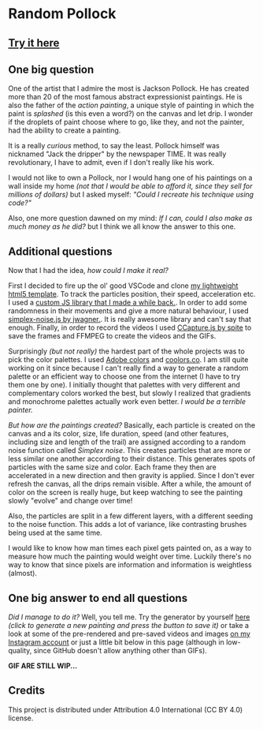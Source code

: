 # Random Pollock

## [Try it here](https://lorenzoros.si/random-pollock/)

## One big question

One of the artist that I admire the most is Jackson Pollock. He has created more than 20 of the most famous abstract expressionist paintings. He is also the father of the *action painting*, a unique style of painting in which the paint is *splashed* (is this even a word?) on the canvas and let drip. I wonder if the droplets of paint choose where to go, like they, and not the painter, had the ability to create a painting.

It is a really *curious* method, to say the least. Pollock himself was nicknamed "Jack the dripper" by the newspaper TIME. It was really revolutionary, I have to admit, even if I don't really like his work.

I would not like to own a Pollock, nor I would hang one of his paintings on a wall inside my home *(not that I would be able to afford it, since they sell for millions of dollars)* but I asked myself: *"Could I recreate his technique using code?"*

Also, one more question dawned on my mind: *If I can, could I also make as much money as he did?* but I think we all know the answer to this one.

## Additional questions

Now that I had the idea, *how could I make it real?*

First I decided to fire up the ol' good VSCode and clone [my lightweight html5 template](https://github.com/lorossi/empty-html5-canvas-project). To track the particles position, their speed, acceleration etc. I used a [custom JS library that I made a while back.](https://github.com/lorossi/js-vectors). In order to add some randomness in their movements and give a more natural behaviour, I used [simplex-noise.js by jwagner.](https://github.com/jwagner/simplex-noise.js/). It is really awesome library and can't say that enough. Finally, in order to record the videos I used [CCapture.js by spite](https://github.com/spite/ccapture.js/) to save the frames and FFMPEG to create the videos and the GIFs.

Surprisingly *(but not really)* the hardest part of the whole projects was to pick the color palettes. I used [Adobe colors](https://color.adobe.com/explore) and [coolors.co](https://coolors.co/). I am still quite working on it since because I can't really find a way to generate a random palette or an efficient way to choose one from the internet (I have to try them one by one). I initially thought that palettes with very different and complementary colors worked the best, but slowly I realized that gradients and monochrome palettes actually work even better. *I would be a terrible painter.*

*But how are the paintings created?* Basically, each particle is created on the canvas and a its color, size, life duration, speed (and other features, including size and length of the trail) are assigned according to a random noise function called *Simplex noise*. This creates particles that are more or less similar one another according to their distance. This generates spots of particles with the same size and color.
Each frame they then are accelerated in a new direction and then gravity is applied. Since I don't ever refresh the canvas, all the drips remain visible. After a while, the amount of color on the screen is really huge, but keep watching to see the painting slowly "evolve" and change over time!

Also, the particles are split in a few different layers, with a different seeding to the noise function. This adds a lot of variance, like contrasting brushes being used at the same time.

I would like to know how man times each pixel gets painted on, as a way to measure how much the painting would weight over time. Luckily there's no way to know that since pixels are information and information is weightless (almost).

## One big answer to end all questions

*Did I manage to do it?* Well, you tell me. Try the generator by yourself [here](https://lorenzoros.si/random-pollock/) *(click to generate a new painting and press the button to save it)* or take a look at some of the pre-rendered and pre-saved videos and images [on my Instagram account](https://www.instagram.com/lorossi97/) or just a little bit below in this page (although in low-quality, since GitHub doesn't allow anything other than GIFs).

**GIF ARE STILL WIP...**

## Credits

This project is distributed under Attribution 4.0 International (CC BY 4.0) license.
